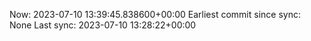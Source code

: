 Now: 2023-07-10 13:39:45.838600+00:00 Earliest commit since sync: None Last sync: 2023-07-10 13:28:22+00:00

